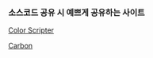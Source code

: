 ### 소스코드 공유 시 예쁘게 공유하는 사이트

  [Color Scripter](https://colorscripter.com/info)



  [Carbon](https://carbon.now.sh/)

